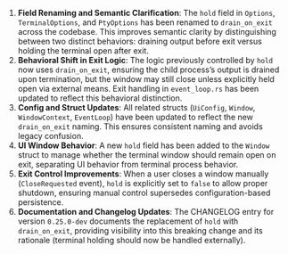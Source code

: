1. **Field Renaming and Semantic Clarification**: The `hold` field in `Options`, `TerminalOptions`, and `PtyOptions` has been renamed to `drain_on_exit` across the codebase. This improves semantic clarity by distinguishing between two distinct behaviors: draining output before exit versus holding the terminal open after exit.
2. **Behavioral Shift in Exit Logic**: The logic previously controlled by `hold` now uses `drain_on_exit`, ensuring the child process’s output is drained upon termination, but the window may still close unless explicitly held open via external means. Exit handling in `event_loop.rs` has been updated to reflect this behavioral distinction.
3. **Config and Struct Updates**: All related structs (`UiConfig`, `Window`, `WindowContext`, `EventLoop`) have been updated to reflect the new `drain_on_exit` naming. This ensures consistent naming and avoids legacy confusion.
4. **UI Window Behavior**: A new `hold` field has been added to the `Window` struct to manage whether the terminal window should remain open on exit, separating UI behavior from terminal process behavior.
5. **Exit Control Improvements**: When a user closes a window manually (`CloseRequested` event), `hold` is explicitly set to `false` to allow proper shutdown, ensuring manual control supersedes configuration-based persistence.
6. **Documentation and Changelog Updates**: The CHANGELOG entry for version `0.25.0-dev` documents the replacement of `hold` with `drain_on_exit`, providing visibility into this breaking change and its rationale (terminal holding should now be handled externally).
